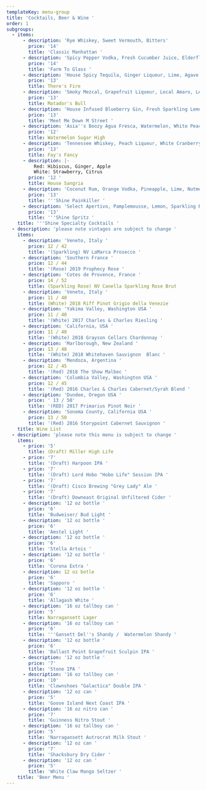 ```yaml
---
templateKey: menu-group
title: 'Cocktails, Beer & Wine '
order: 1
subgroups:
  - items:
      - description: 'Rye Whiskey, Sweet Vermouth, Bitters'
        price: '14'
        title: 'Classic Manhattan '
      - description: 'Spicy Pepper Vodka, Fresh Cucumber Juice, Elderflower, Lemon '
        price: '14'
        title: 'Farm To Glass '
      - description: 'House Spicy Tequila, Ginger Liqueur, Lime, Agave '
        price: '13'
        title: There's Fire
      - description: 'Smoky Mezcal, Grapefruit Liqueur, Local Amaro, Lemon, Orange Bitters '
        price: '13'
        title: Matador's Bull
      - description: 'House Infused Blueberry Gin, Fresh Sparkling Lemonade '
        price: '13'
        title: 'Meet Me Down M Street '
      - description: 'Asia''s Boozy Agua Fresca, Watermelon, White Peach, Kalamansi Lemon'
        price: '12'
        title: Watermelon Sugar High
      - description: 'Tennessee Whiskey, Peach Liqueur, White Cranberry, Lime '
        price: '13'
        title: Fay's Fancy
      - description: |-
          Red: Hibiscus, Ginger, Apple
          White: Strawberry, Citrus 
        price: '12 '
        title: House Sangria
      - description: 'Coconut Rum, Orange Vodka, Pineapple, Lime, Nutmeg'
        price: '13'
        title: '''Shine Painkiller '
      - description: 'Select Apertivo, Pamplemousse, Lemon, Sparkling Rose '
        price: '13'
        title: '''Shine Spritz '
    title: '''Shine Specialty Cocktails '
  - description: 'please note vintages are subject to change '
    items:
      - description: 'Veneto, Italy '
        price: 12 / 42
        title: '(Sparkling) NV LaMarca Prosecco '
      - description: 'Southern France '
        price: 12 / 44
        title: '(Rose) 2019 Prophecy Rose '
      - description: 'Cotes de Provence, France '
        price: 14 / 52
        title: (Sparkling Rose) NV Canella Sparkling Rose Brut
      - description: 'Veneto, Italy '
        price: 11 / 40
        title: (White) 2018 Riff Pinot Grigio della Venezie
      - description: 'Yakima Valley, Washington USA '
        price: 11 / 40
        title: '(White) 2017 Charles & Charles Riesling '
      - description: 'California, USA '
        price: 11 / 40
        title: '(White) 2018 Grayson Cellars Chardonnay '
      - description: 'Marlborough, New Zealand '
        price: 13 / 48
        title: '(White) 2018 Whitehaven Sauvignon  Blanc '
      - description: 'Mendoza, Argentina '
        price: 12 / 45
        title: '(Red) 2018 The Show Malbec '
      - description: 'Columbia Valley, Washington USA '
        price: 12 / 45
        title: '(Red) 2016 Charles & Charles Cabernet/Syrah Blend '
      - description: 'Dundee, Oregon USA '
        price: ' 13 / 50'
        title: '(RED) 2017 Primarius Pinot Noir '
      - description: 'Sonoma County, California USA '
        price: 13 / 50
        title: '(Red) 2016 Storypoint Cabernet Sauvignon '
    title: Wine List
  - description: 'please note this menu is subject to change '
    items:
      - price: '5'
        title: (Draft) Miller High Life
      - price: '7'
        title: '(Draft) Harpoon IPA '
      - price: '7'
        title: '(Draft) Lord Hobo "Hobo Life" Session IPA '
      - price: '7'
        title: '(Draft) Cisco Brewing "Grey Lady" Ale '
      - price: '7'
        title: '(Draft) Downeast Original Unfiltered Cider '
      - description: '12 oz bottle '
        price: '6'
        title: 'Budweiser/ Bud Light '
      - description: '12 oz bottle '
        price: '6'
        title: 'Amstel Light '
      - description: '12 oz bottle '
        price: '6'
        title: 'Stella Artois '
      - description: '12 oz bottle '
        price: '6'
        title: 'Corona Extra '
      - description: 12 oz botle
        price: '6'
        title: 'Sapporo '
      - description: '12 oz bottle '
        price: '6'
        title: 'Allagash White '
      - description: '16 oz tallboy can '
        price: '5'
        title: Narragansett Lager
      - description: '16 oz tallboy can '
        price: '6'
        title: '''Gansett Del''s Shandy /  Watermelon Shandy '
      - description: '12 oz bottle '
        price: '6'
        title: 'Ballast Point Grapefruit Sculpin IPA '
      - description: '12 oz bottle '
        price: '7'
        title: 'Stone IPA '
      - description: '16 oz tallboy can '
        price: '10'
        title: 'Clownshoes "Galactica" Double IPA '
      - description: '12 oz can '
        price: '5'
        title: 'Goose Island Next Coast IPA '
      - description: '16 oz nitro can '
        price: '7'
        title: 'Guinness Nitro Stout '
      - description: '16 oz tallboy can '
        price: '5'
        title: 'Narragansett Autrocrat Milk Stout '
      - description: '12 oz can '
        price: '7'
        title: 'Shacksbury Dry Cider '
      - description: '12 oz can '
        price: '5'
        title: 'White Claw Mango Seltzer '
    title: 'Beer Menu '
---
```


